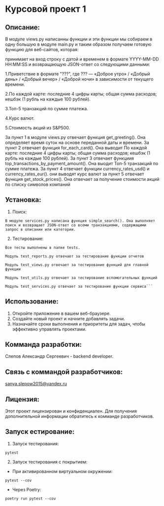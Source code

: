 # Курсовой проект 1

## Описание:

В модуле views.py написанны функции и эти функции мы собираем в одну большую в модуле main.py и таким образом получаем готовую функцию для веб-сайтов, которая:

принимает на вход строку с датой и временем в формате YYYY-MM-DD HH:MM:SS и возвращающую JSON-ответ со следующими данными:

1.Приветствие в формате "???", где ??? — «Доброе утро» / «Добрый день» / «Добрый вечер» / «Доброй ночи» в зависимости от текущего времени.

2.По каждой карте: последние 4 цифры карты; общая сумма расходов; кешбэк (1 рубль на каждые 100 рублей).

3.Топ-5 транзакций по сумме платежа.

4.Курс валют.

5.Стоимость акций из S&P500.

За пункт 1 в модуле views.py отвечает функция get_greeting(). Она определяет время суток на основе переданной даты и времени. За пункт 2 отвечает функция for_each_card(). Она выводит По каждой карте: последние 4 цифры карты; общая сумма расходов; кешбэк (1 рубль на каждые 100 рублей). За пункт 3 отвечает функциия top_transactions_by_payment_amount(). Она выодит Топ-5 транзакций по сумме платежа. За пункт 4 отвечает функции currency_rates_usd() и currency_rates_eur(). они выводят курс валют за пункт 5 отвечает функция get_stock_prices(). Она отвечает за получение стоимости акций по списку символов компаний
## Установка:

1. Поиск:
```
В модуле services.py написана функция simple_search(). Она выполняет поиск и возвращает JSON-ответ со всеми транзакциями, содержащими запрос в описании или категории.

```
2. Тестирование:
```
Все тесты выполнены в папке tests.

Модуль test_reports.py отвечает за тестирование функции отчетов

Модуль test_views.py отвечает за тестирование функций для главной функции

Модуль test_utils.py отвечает за тестирование вспомогательных функций

Модуль test_services.py отвечает за тестирование функции сервиса```
```
## Использование:

1. Откройте приложение в вашем веб-браузере.
2. Создайте новый проект и начните добавлять задачи.
3. Назначайте сроки выполнения и приоритеты для задач, чтобы эффективно управлять проектами.

## Комманда разработки:

Слепов Александр Сергеевич - backend developer.

## Связь с коммандой разработчиков:

sanya.slepow2015@yandex.ru

## Лицензия:

Этот проект лицензирован и конфиденциален. Для получения дополнительной информации обратитесь к комманде разработчиков.

## Запуск естирование:

1. Запуск тестирования:
```
pytest
```
2. Запуск тестирования с покрытием:
- При активированном виртуальном окружении:
```
pytest --cov
```
- Через Poetry:
```
poetry run pytest --cov
```